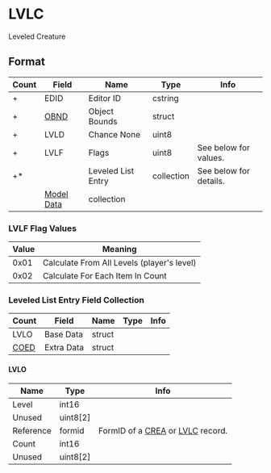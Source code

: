 LVLC
====

Leveled Creature

## Format

Count | Field | Name | Type | Info
------|-------|------|------|-----
+ | EDID | Editor ID | cstring |
+ | [OBND](Fields/OBND.md) | Object Bounds | struct |
+ | LVLD | Chance None | uint8 |
+ | LVLF | Flags | uint8 | See below for values.
+* | | Leveled List Entry | collection | See below for details.
 | | [Model Data](Fields/Model.md) | collection |

### LVLF Flag Values

Value | Meaning
------|--------
0x01 | Calculate From All Levels (player's level)
0x02 | Calculate For Each Item In Count

### Leveled List Entry Field Collection

Count | Field | Name | Type | Info
------|-------|------|------|-----
 | LVLO | Base Data | struct |
 | [COED](Fields/COED.md) | Extra Data | struct |
 
#### LVLO

Name | Type | Info
-----|------|-----
Level | int16 |
Unused | uint8[2] |
Reference | formid | FormID of a [CREA](CREA.md) or [LVLC](LVLC.md) record.
Count | int16 |
Unused | uint8[2] |

